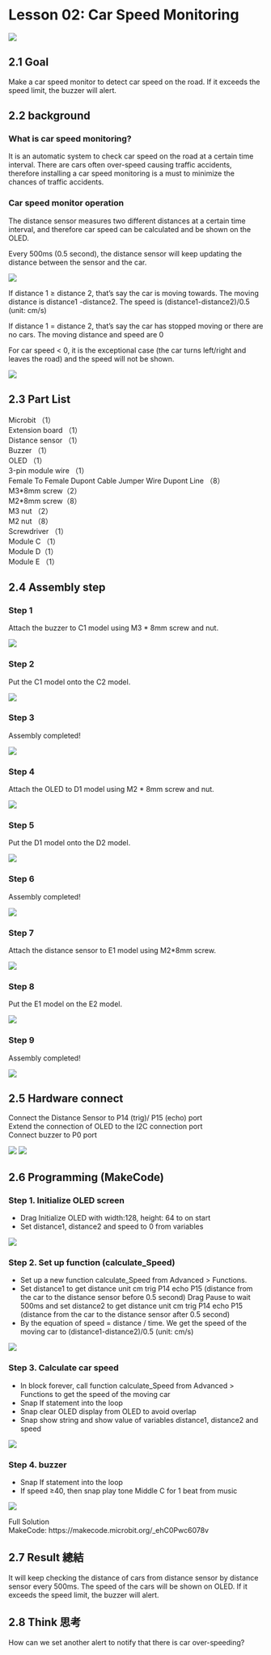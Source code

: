 # Lesson 02: Car Speed Monitoring
![](picture/2/2_1.png)

## 2.1 Goal
<P>
Make a car speed monitor to detect car speed on the road. If it exceeds the speed limit, the buzzer will alert.
<P>
  
## 2.2 background 

### What is car speed monitoring? 
<P>
It is an automatic system to check car speed on the road at a certain time interval. There are cars often over-speed causing traffic accidents, therefore installing a car speed monitoring is a must to minimize the chances of traffic accidents.
<P>

### Car speed monitor operation 
<P>
The distance sensor measures two different distances at a certain time interval, and therefore car speed can be calculated and be shown on the OLED.
<P>
<P>
Every 500ms (0.5 second), the distance sensor will keep updating the distance between the sensor and the car.
<P>
  
![](picture/2/2_2.png)
<P>
If distance 1 ≥ distance 2, that’s say the car is moving towards. The moving distance is distance1 -distance2. The speed is (distance1-distance2)/0.5 (unit: cm/s)
<P>
<P>
If distance 1 = distance 2, that’s say the car has stopped moving or there are no cars. The moving distance and speed are 0
<P>
<P>
For car speed < 0, it is the exceptional case (the car turns left/right and leaves the road) and the speed will not be shown.
<P>
  
![](picture/2/2_4.png)

## 2.3 Part List 
<P>
Microbit （1）<BR>
Extension board （1）<BR>
Distance sensor  （1）<BR>
Buzzer  （1）<BR>
OLED （1）<BR>
3-pin module wire （1）<BR>
Female To Female Dupont Cable Jumper Wire Dupont Line （8）<BR>
M3*8mm screw（2）<BR>
M2*8mm screw（8）<BR>
M3 nut （2）<BR>
M2 nut （8）<BR>
Screwdriver （1）<BR>
Module C （1）<BR>
Module D（1）<BR>
Module E （1）<BR>
<P>

## 2.4 Assembly step 
### Step 1 
<P>
Attach the buzzer to C1 model using M3 * 8mm screw and nut.
<P>
  
![](picture/2/2_6.png)

### Step 2
<P>
Put the C1 model onto the C2 model. 
<P>
  
![](picture/2/2_7.png)

### Step 3 
<P>
Assembly completed! 
<P>
  
![](picture/2/2_8.png)

### Step 4 
<P>
Attach the OLED to D1 model using M2 * 8mm screw and nut. 
<P>
  
![](picture/2/2_9.png)

### Step 5 
<P>
Put the D1 model onto the D2 model. 
<P>
  
![](picture/2/2_10.png)

### Step 6 
<P>
Assembly completed! 
<P>
  
![](picture/2/2_11.png)

### Step 7 
<P>
Attach the distance sensor to E1 model using M2*8mm screw. 
<P>
  
![](picture/2/2_12.png)

### Step 8 
<P>
Put the E1 model on the E2 model. 
<P>
  
![](picture/2/2_13.png)

### Step 9 
<P>
Assembly completed!
<P>
  
![](picture/2/2_14.png)

## 2.5 Hardware connect 
<P>
Connect the Distance Sensor to P14 (trig)/ P15 (echo) port <BR>
Extend the connection of OLED to the I2C connection port <BR>
Connect buzzer to P0 port <BR>
<P>

![](picture/2/ch2pic_new.png)
![](picture/2/2_15.jpg)

## 2.6 Programming (MakeCode) 
### Step 1. Initialize OLED screen 

+ Drag Initialize OLED with width:128, height: 64 to on start  
+ Set distance1, distance2 and speed to 0 from variables 
  
![](picture/2/2_16.png)

### Step 2. Set up function (calculate_Speed) 
+ Set up a new function calculate_Speed from Advanced > Functions.  
+ Set distance1 to get distance unit cm trig P14 echo P15 (distance from the car to the distance sensor before 0.5 second) Drag Pause to wait 500ms and set distance2 to get distance unit cm trig P14 echo P15 (distance from the car to the distance sensor after 0.5 second) 
+ By the equation of speed = distance / time. We get the speed of the moving car to (distance1-distance2)/0.5 (unit: cm/s) 
  
![](picture/2/2_18.png)

### Step 3. Calculate car speed 
+ In block forever, call function calculate_Speed from Advanced > Functions to get the speed of the moving car 
+ Snap If statement into the loop 
+ Snap clear OLED display from OLED to avoid overlap 
+ Snap show string and show value of variables distance1, distance2 and speed 
  
![](picture/2/2_20.png)

### Step 4. buzzer 
+ Snap If statement into the loop 
+ If speed ≥40, then snap play tone Middle C for 1 beat from music 
  
![](picture/2/2_22.png)
<P>
Full Solution<BR>
MakeCode: https://makecode.microbit.org/_ehC0Pwc6078v
<P>

## 2.7 Result 總結
<P>
It will keep checking the distance of cars from distance sensor by distance sensor every 500ms. The speed of the cars will be shown on OLED. If it exceeds the speed limit, the buzzer will alert.
<P>

## 2.8 Think 思考
<P>
How can we set another alert to notify that there is car over-speeding?
<P>
